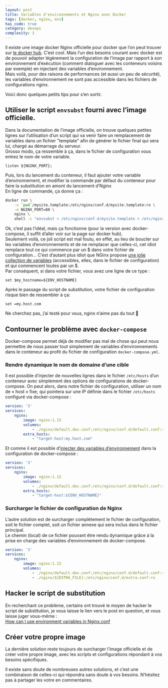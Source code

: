 ```yaml
---
layout: post
title: Variables d'environnements et Nginx avec Docker
tags: [docker, nginx, env]
has_code: true
category: devops
complexity: 3
---
```

Il existe une image docker Nginx officielle pour docker que l’on peut trouver sur [le docker hub](https://hub.docker.com/_/nginx/). C’est cool. Mais l’un des besoins courant avec docker est de pouvoir adapter légèrement la configuration de l’image par rapport à son environnement d’exécution (comment dialoguer avec les conteneurs voisins par exemple) en injectant des variables d’environnement.  
Mais voilà, pour des raisons de performances (et aussi un peu de sécurité), les variables d’environnement ne sont pas accessible dans les fichiers de configurations nginx.

Voici donc quelques petits tips pour s’en sortir.

## Utiliser le script `envsubst` fourni avec l’image officielle.

Dans la documentation de l’image officielle, on trouve quelques petites lignes sur l’utilisation d’un script qui va venir faire un remplacement de variables dans un fichier "template" afin de générer le fichier final qui sera lui, chargé au démarrage du serveur.  
Grosso modo, ça ressemble à ça, dans le fichier de configuration vous entrez le nom de votre variable.

```config
listen ${NGINX_PORT};
```

Puis, lors du lancement du conteneur, il faut ajouter votre variable d’environnement, et modifier la commande par défaut du conteneur pour faire la substitution en amont du lancement d’Nginx  
En ligne de commande, ça donne ça :

```bash
docker run \
	-v `pwd`/mysite.template:/etc/nginx/conf.d/mysite.template:ro \
	-e NGINX_PORT=80 \
	nginx \
	shell -c "envsubst < /etc/nginx/conf.d/mysite.template > /etc/nginx/conf.d/default.conf && nginx -g 'daemon off;'"
```

Ok, c’est pas l’idéal, mais ça fonctionne (pour la version avec docker-compose, il suffit d’aller voir sur la page sur docker hub).  
Seulement voilà, ce joli script est mal foutu, en effet, au lieu de boucler sur les variables d’environnements et de ne remplacer que celles-ci, cet idiot remplace tout ce qui commence par un $ dans votre fichier de configuration… C’est d’autant plus idiot que NGinx propose [une jolie collection de variables](https://nginx.org/en/docs/varindex.html) (accessibles, elles, dans le fichier de configuration) et qui commencent toutes par un $.  
Par conséquent, si dans votre fichier, vous avez une ligne de ce type :

```config
set $my_hostname=${ENV_HOSTNAME}
```

Après le passage du script de substitution, votre fichier de configuration risque bien de ressembler à ça:

```
set =my.host.com
```

Ne cherchez pas, j’ai testé pour vous, nginx n’aime pas du tout 🙁

## Contourner le problème avec `docker-compose`

Docker-compose permet déjà de modifier pas mal de chose qui peut nous permettre de nous passer tout simplement de variables d’environnements dans le conteneur au profit du fichier de configuration `docker-compose.yml`.

### Rendre dynamique le nom de domaine d’une cible

Il est possible d’injecter de nouvelles lignes dans le fichier `/etc/hosts` d’un conteneur avec simplement des options de configurations de docker-compose. On peut alors, dans notre fichier de configuration, utiliser un nom de « host » fixe, qui pointera sur une IP définie dans le fichier `/etc/hosts` configuré via docker-compose :

```yaml
version: '3'
services:
	nginx:
		image: nginx:1.13
		volumes:
			- ./nginx/default.dev.conf:/etc/nginx/conf.d/default.conf:ro
		extra_hosts:
			- "target-host:my.host.com"
```

Et comme il est possible d’[injecter des variables d’environnement](https://docs.docker.com/compose/environment-variables/) dans la configuration de docker-compose :

```yaml
version: '3'
services:
	nginx:
		image: nginx:1.13
		volumes:
			- ./nginx/default.dev.conf:/etc/nginx/conf.d/default.conf:ro
		extra_hosts:
			- "target-host:${ENV_HOSTNAME}"
```

### Surcharger le fichier de configuration de Nginx

L’autre solution est de surcharger complètement le fichier de configuration, soit le fichier complet, soit un fichier annexe qui sera inclus dans le fichier principal.  
Le chemin (local) de ce fichier pouvant être rendu dynamique grâce à la prise en charge des variables d’environnement de docker-compose.

```yaml
version: '3'
services:
	nginx:
		image: nginx:1.13
		volumes:
			- ./nginx/default.dev.conf:/etc/nginx/conf.d/default.conf:ro
			- ./nginx/${EXTRA_FILE}:/etc/nginx/conf.d/extra.conf:ro
```

## Hacker le script de substitution

En recherchant ce problème, certains ont trouvé le moyen de hacker le script de substitution, je vous laisse le lien vers le post en question, et vous laisse juger vous-même :  
[How can I use environment variables in Nginx.conf](https://serverfault.com/questions/577370/how-can-i-use-environment-variables-in-nginx-conf)

## Créer votre propre image

La dernière solution reste toujours de surcharger l’image officielle et de créer votre propre image, avec les scripts et configurations répondant à vos besoins spécifiques.  
   
Il existe sans doute de nombreuses autres solutions, et c’est une combinaison de celles-ci qui répondra sans doute à vos besoins. N’hésitez pas à partager les votre en commentaires.

